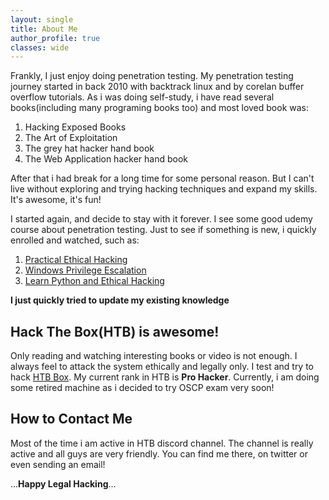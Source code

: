 ```yaml
---
layout: single
title: About Me
author_profile: true
classes: wide
---
```

Frankly, I just enjoy doing penetration testing. My penetration testing journey started in back 2010 with backtrack linux and by corelan buffer overflow tutorials. As i was doing self-study, i have read several books(including many programing books too) and most loved book was: 

1. Hacking Exposed Books
2. The Art of Exploitation
3. The grey hat hacker hand book
4. The Web Application hacker hand book

After that i had break for a long time for some personal reason. But I can't live without exploring and trying hacking techniques and expand my skills. It's awesome, it's fun!

I started again, and decide to stay with it forever. I see some good udemy course about penetration testing. Just to see if something is new, i quickly enrolled and watched, such as:
1. [Practical Ethical Hacking](https://www.udemy.com/course/practical-ethical-hacking/) 
2. [Windows Privilege Escalation](https://www.udemy.com/course/windows-privilege-escalation/)
3. [Learn Python and Ethical Hacking](https://www.udemy.com/course/learn-python-and-ethical-hacking-from-scratch/)

**I just quickly tried to update my existing knowledge** 

## Hack The Box(HTB) is awesome! 
Only reading and watching interesting books or video is not enough. I always feel to attack the system ethically and legally only. I test and try to hack [HTB Box](https://hackthebox.eu). My current rank in HTB is **Pro Hacker**. Currently, i am doing some retired machine as i decided to try OSCP exam very soon!

## How to Contact Me
Most of the time i am active in HTB discord channel. The channel is really active and all guys are very friendly. You can find me there, on twitter or even sending an email!


...**Happy Legal Hacking**... 